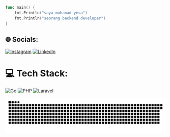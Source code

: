 ```go
func main() {
	fmt.Println("saya muhamad yesa")
	fmt.Println("seorang backend developer")
}
```

## 🌐 Socials:
[![Instagram](https://img.shields.io/badge/Instagram-%23E4405F.svg?logo=Instagram&logoColor=white)](https://instagram.com/nullablenone)
[![LinkedIn](https://img.shields.io/badge/LinkedIn-%230077B5.svg?logo=linkedin&logoColor=white)](https://www.linkedin.com/in/muhamad-yesa/)

# 💻 Tech Stack:
![Go](https://img.shields.io/badge/go-%2300ADD8.svg?style=for-the-badge&logo=go&logoColor=white)
![PHP](https://img.shields.io/badge/php-%23777BB4.svg?style=for-the-badge&logo=php&logoColor=white)
![Laravel](https://img.shields.io/badge/laravel-%23FF2D20.svg?style=for-the-badge&logo=laravel&logoColor=white)

<picture>
  <source media="(prefers-color-scheme: dark)" srcset="https://raw.githubusercontent.com/nullablenone/nullablenone/output/github-snake-dark.svg" />
  <source media="(prefers-color-scheme: light)" srcset="https://raw.githubusercontent.com/nullablenone/nullablenone/output/github-snake.svg" />
  <img alt="github-snake" src="https://raw.githubusercontent.com/nullablenone/nullablenone/output/github-snake.svg" />
</picture>

